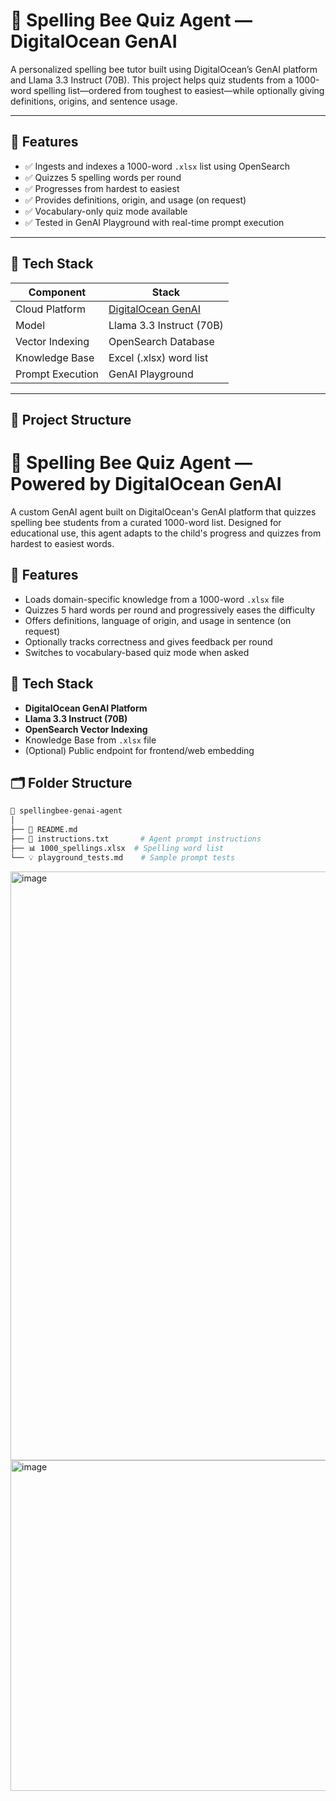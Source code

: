 # 🐝 Spelling Bee Quiz Agent — DigitalOcean GenAI

A personalized spelling bee tutor built using DigitalOcean’s GenAI platform and Llama 3.3 Instruct (70B). This project helps quiz students from a 1000-word spelling list—ordered from toughest to easiest—while optionally giving definitions, origins, and sentence usage.

---

## 🚀 Features

- ✅ Ingests and indexes a 1000-word `.xlsx` list using OpenSearch
- ✅ Quizzes 5 spelling words per round
- ✅ Progresses from hardest to easiest
- ✅ Provides definitions, origin, and usage (on request)
- ✅ Vocabulary-only quiz mode available
- ✅ Tested in GenAI Playground with real-time prompt execution

---

## 🧰 Tech Stack

| Component            | Stack                      |
|---------------------|----------------------------|
| Cloud Platform       | [DigitalOcean GenAI](https://cloud.digitalocean.com/) |
| Model                | Llama 3.3 Instruct (70B)   |
| Vector Indexing      | OpenSearch Database        |
| Knowledge Base       | Excel (.xlsx) word list    |
| Prompt Execution     | GenAI Playground           |

---

## 📂 Project Structure


# 🧠 Spelling Bee Quiz Agent — Powered by DigitalOcean GenAI

A custom GenAI agent built on DigitalOcean's GenAI platform that quizzes spelling bee students from a curated 1000-word list. Designed for educational use, this agent adapts to the child's progress and quizzes from hardest to easiest words.

## 🚀 Features

- Loads domain-specific knowledge from a 1000-word `.xlsx` file
- Quizzes 5 hard words per round and progressively eases the difficulty
- Offers definitions, language of origin, and usage in sentence (on request)
- Optionally tracks correctness and gives feedback per round
- Switches to vocabulary-based quiz mode when asked

## 🧰 Tech Stack

- **DigitalOcean GenAI Platform**
- **Llama 3.3 Instruct (70B)**
- **OpenSearch Vector Indexing**
- Knowledge Base from `.xlsx` file
- (Optional) Public endpoint for frontend/web embedding

## 🗂️ Folder Structure

```bash
📁 spellingbee-genai-agent
│
├── 📄 README.md
├── 📄 instructions.txt       # Agent prompt instructions
├── 📊 1000_spellings.xlsx  # Spelling word list
└── 💡 playground_tests.md    # Sample prompt tests

```

<img width="942" alt="image" src="https://github.com/user-attachments/assets/7d6a9486-785c-4af3-9723-26f1f4dc12ef" />

<img width="529" alt="image" src="https://github.com/user-attachments/assets/05b02d87-32d9-44c3-972f-01e2ba299b4e" />



